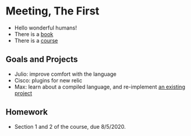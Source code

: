 # Meeting, The First
* Hello wonderful humans!
* There is a [book](https://headfirstgo.com)
* There is a [course](https://www.udemy.com/course/go-the-complete-developers-guide/)

## Goals and Projects
* Julio: improve comfort with the language
* Cisco: plugins for new relic
* Max: learn about a compiled language, and re-implement [an existing project](https://github.com/maxdotdotg/s3_pub_obj)

## Homework
* Section 1 and 2 of the course, due 8/5/2020.
